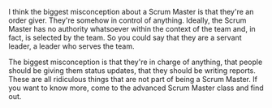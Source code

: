I think the biggest misconception about a Scrum Master is that they're an order giver. They're somehow in control of anything. Ideally, the Scrum Master has no authority whatsoever within the context of the team and, in fact, is selected by the team. So you could say that they are a servant leader, a leader who serves the team. 

The biggest misconception is that they're in charge of anything, that people should be giving them status updates, that they should be writing reports. These are all ridiculous things that are not part of being a Scrum Master. If you want to know more, come to the advanced Scrum Master class and find out.